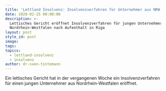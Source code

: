 ```yaml
---
title: 'Lettland Insolvenz: Insolvenzverfahren für Unternehmer aus NRW eröffnet'
date: 2020-02-25 00:00:00
description: >-
  Lettisches Gericht eröffnet Insolvenzverfahren für jungen Unternehmer aus
  Nordrhein-Westfalen nach Aufenthalt in Riga
layout: post
style_id: post
image:
tags:
topics:
  - lettland-insolvenz
  - insolvenz
author: dr-sven-tintemann
---
```


Ein lettisches Gericht hat in der vergangenen Woche ein Insolvenzverfahren für einen jungen Unternehmer aus Nordrhein-Westfalen eröffnet.

&nbsp;